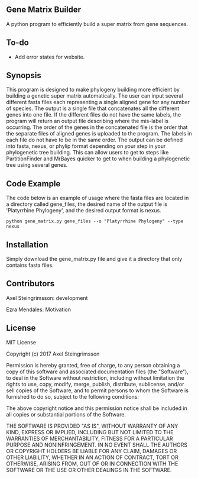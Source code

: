 ## Gene Matrix Builder

A python program to efficiently build a super matrix from gene sequences.

## To-do

+ Add error states for website. 

## Synopsis

This program is designed to make phylogeny building more efficient by building a genetic super matrix automatically. The user can input several different fasta files each representing a single aligned gene for any number of species. The output is a single file that concatenates all the different genes into one file. If the different files do not have the same labels, the program will return an output file describing where the mis-label is occurring. The order of the genes in the concatenated file is the order that the separate files of aligned genes is uploaded to the program. The labels in each file do not have to be in the same order. The output can be defined into fasta, nexus, or phylip format depending on your step in your phylogenetic tree building. This can allow users to get to steps like PartitionFinder and MrBayes quicker to get to when building a phylogenetic tree using several genes.

## Code Example

The code below is an example of usage where the fasta files are located in a directory called gene_files, the desired name of the output file is 'Platyrrhine Phylogeny', and the desired output format is nexus. 

```shell
python gene_matrix.py gene_files --o "Platyrrhine Phylogeny" --type nexus
```

## Installation

Simply download the gene_matrix.py file and give it a directory that only contains fasta files. 

## Contributors

Axel Steingrimsson: development

Ezra Mendales: Motivation

## License

MIT License

Copyright (c) 2017 Axel Steingrimsson

Permission is hereby granted, free of charge, to any person obtaining a copy
of this software and associated documentation files (the "Software"), to deal
in the Software without restriction, including without limitation the rights
to use, copy, modify, merge, publish, distribute, sublicense, and/or sell
copies of the Software, and to permit persons to whom the Software is
furnished to do so, subject to the following conditions:

The above copyright notice and this permission notice shall be included in all
copies or substantial portions of the Software.

THE SOFTWARE IS PROVIDED "AS IS", WITHOUT WARRANTY OF ANY KIND, EXPRESS OR
IMPLIED, INCLUDING BUT NOT LIMITED TO THE WARRANTIES OF MERCHANTABILITY,
FITNESS FOR A PARTICULAR PURPOSE AND NONINFRINGEMENT. IN NO EVENT SHALL THE
AUTHORS OR COPYRIGHT HOLDERS BE LIABLE FOR ANY CLAIM, DAMAGES OR OTHER
LIABILITY, WHETHER IN AN ACTION OF CONTRACT, TORT OR OTHERWISE, ARISING FROM,
OUT OF OR IN CONNECTION WITH THE SOFTWARE OR THE USE OR OTHER DEALINGS IN THE
SOFTWARE.
